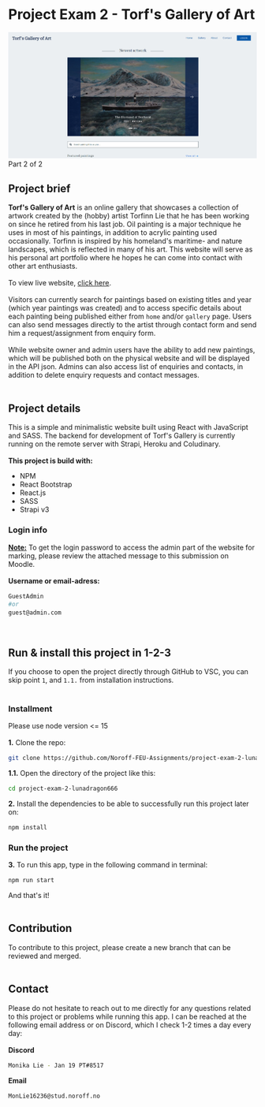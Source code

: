 # Project Exam 2 - Torf's Gallery of Art
<img src="/src/assets/home.png" alt="Alt text">
Part 2 of 2 

<!-- Intro -->
## Project brief
**Torf's Gallery of Art** is an online gallery that showcases a collection of artwork created by the (hobby) artist Torfinn Lie that he has been working on since he retired from his last job. Oil painting is a major technique he uses in most of his paintings, in addition to acrylic painting used occasionally. Torfinn is inspired by his homeland's maritime- and nature landscapes, which is reflected in many of his art. This website will serve as his personal art portfolio where he hopes he can come into contact with other art enthusiasts.
<br><br>
To view live website, [click here](https://torfs-gallery.netlify.app/).
<br><br>
Visitors can currently search for paintings based on existing titles and year (which year paintings was created) and to access specific details about each painting being published either from `home` and/or `gallery` page. Users can also send messages directly to the artist through contact form and send him a request/assignment from enquiry form.  
<br>
While website owner and admin users have the ability to add new paintings, which will be published both on the physical website and will be displayed in the API json.
Admins can also access list of enquiries and contacts, in addition to delete enquiry requests and contact messages. 
<br><br>

<!-- Project detail -->
## Project details
This is a simple and minimalistic website built using React with JavaScript and SASS. The backend for development of Torf's Gallery is currently running on the remote server with Strapi, Heroku and Coludinary. 
<br><br>
**This project is build with:**
* NPM 
* React Bootstrap
* React.js
* SASS 
* Strapi v3  

<!-- Login information -->
### Login info
<ins>**Note:**</ins> To get the login password to access the admin part of the website for marking, please review the attached message to this submission on Moodle. 
<br><br>
<b>Username or email-adress:</b>
```bash
GuestAdmin
#or
guest@admin.com
```
<br>

<!-- Install react app -->
## Run & install this project in 1-2-3
If you choose to open the project directly through GitHub to VSC, you can skip point `1`, and `1.1.` from installation instructions.
<br><br>
### Installment
Please use node version <= 15
<br><br>
**1.** Clone the repo:
```bash
git clone https://github.com/Noroff-FEU-Assignments/project-exam-2-lunadragon666.git
```
**1.1.** Open the directory of the project like this:
```bash
cd project-exam-2-lunadragon666
```
**2.** Install the dependencies to be able to successfully run this project later on:
```bash
npm install
```
<!-- Run react app -->
### Run the project
**3.** To run this app, type in the following command in terminal:
```bash
npm run start
```
And that's it!
<br><br>

<!-- Contact details -->
## Contribution
To contribute to this project, please create a new branch that can be reviewed and merged.
<br><br>

## Contact
Please do not hesitate to reach out to me directly for any questions related to this project or problems while running this app. I can be reached at the following email address or on Discord, which I check 1-2 times a day every day:
<br><br>
<b>Discord</b>
```bash
Monika Lie - Jan 19 PT#8517
```
<b>Email</b>
```bash
MonLie16236@stud.noroff.no
```
<br>
